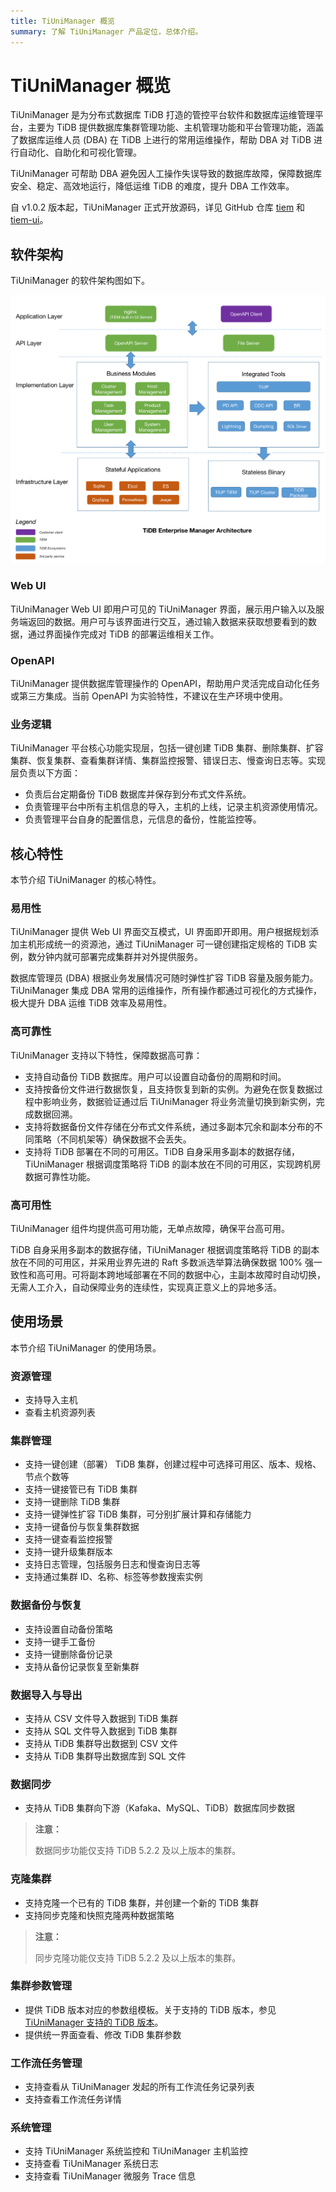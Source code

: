 ```yaml
---
title: TiUniManager 概览
summary: 了解 TiUniManager 产品定位，总体介绍。
---
```


# TiUniManager 概览

TiUniManager 是为分布式数据库 TiDB 打造的管控平台软件和数据库运维管理平台，主要为 TiDB 提供数据库集群管理功能、主机管理功能和平台管理功能，涵盖了数据库运维人员 (DBA) 在 TiDB 上进行的常用运维操作，帮助 DBA 对 TiDB 进行自动化、自助化和可视化管理。

TiUniManager 可帮助 DBA 避免因人工操作失误导致的数据库故障，保障数据库安全、稳定、高效地运行，降低运维 TiDB 的难度，提升 DBA 工作效率。

自 v1.0.2 版本起，TiUniManager 正式开放源码，详见 GitHub 仓库 [tiem](https://github.com/pingcap/tiem) 和 [tiem-ui](https://github.com/pingcap/tiem-ui)。

## 软件架构

TiUniManager 的软件架构图如下。

![TiUniManager 架构](/media/tiunimanager/tiunimanager-architecture.png)

### Web UI

TiUniManager Web UI 即用户可见的 TiUniManager 界面，展示用户输入以及服务端返回的数据。用户可与该界面进行交互，通过输入数据来获取想要看到的数据，通过界面操作完成对 TiDB 的部署运维相关工作。

### OpenAPI

TiUniManager 提供数据库管理操作的 OpenAPI，帮助用户灵活完成自动化任务或第三方集成。当前 OpenAPI 为实验特性，不建议在生产环境中使用。

### 业务逻辑

TiUniManager 平台核心功能实现层，包括一键创建 TiDB 集群、删除集群、扩容集群、恢复集群、查看集群详情、集群监控报警、错误日志、慢查询日志等。实现层负责以下方面：

- 负责后台定期备份 TiDB 数据库并保存到分布式文件系统。
- 负责管理平台中所有主机信息的导入，主机的上线，记录主机资源使用情况。
- 负责管理平台自身的配置信息，元信息的备份，性能监控等。

## 核心特性

本节介绍 TiUniManager 的核心特性。

### 易用性

TiUniManager 提供 Web UI 界面交互模式，UI 界面即开即用。用户根据规划添加主机形成统一的资源池，通过 TiUniManager 可一键创建指定规格的 TiDB 实例，数分钟内就可部署完成集群并对外提供服务。

数据库管理员 (DBA) 根据业务发展情况可随时弹性扩容 TiDB 容量及服务能力。TiUniManager 集成 DBA 常用的运维操作，所有操作都通过可视化的方式操作，极大提升 DBA 运维 TiDB 效率及易用性。

### 高可靠性

TiUniManager 支持以下特性，保障数据高可靠：

- 支持自动备份 TiDB 数据库。用户可以设置自动备份的周期和时间。
- 支持按备份文件进行数据恢复，且支持恢复到新的实例。为避免在恢复数据过程中影响业务，数据验证通过后 TiUniManager 将业务流量切换到新实例，完成数据回溯。
- 支持将数据备份文件存储在分布式文件系统，通过多副本冗余和副本分布的不同策略（不同机架等）确保数据不会丢失。
- 支持将 TiDB 部署在不同的可用区。TiDB 自身采用多副本的数据存储，TiUniManager 根据调度策略将 TiDB 的副本放在不同的可用区，实现跨机房数据可靠性功能。

### 高可用性

TiUniManager 组件均提供高可用功能，无单点故障，确保平台高可用。

TiDB 自身采用多副本的数据存储，TiUniManager 根据调度策略将 TiDB 的副本放在不同的可用区，并采用业界先进的 Raft 多数派选举算法确保数据 100% 强一致性和高可用。可将副本跨地域部署在不同的数据中心，主副本故障时自动切换，无需人工介入，自动保障业务的连续性，实现真正意义上的异地多活。

## 使用场景

本节介绍 TiUniManager 的使用场景。

### 资源管理

- 支持导入主机
- 查看主机资源列表

### 集群管理

- 支持一键创建（部署） TiDB 集群，创建过程中可选择可用区、版本、规格、节点个数等
- 支持一键接管已有 TiDB 集群
- 支持一键删除 TiDB 集群
- 支持一键弹性扩容 TiDB 集群，可分别扩展计算和存储能力
- 支持一键备份与恢复集群数据
- 支持一键查看监控报警
- 支持一键升级集群版本
- 支持日志管理，包括服务日志和慢查询日志等
- 支持通过集群 ID、名称、标签等参数搜索实例

### 数据备份与恢复

- 支持设置自动备份策略
- 支持一键手工备份
- 支持一键删除备份记录
- 支持从备份记录恢复至新集群

### 数据导入与导出

- 支持从 CSV 文件导入数据到 TiDB 集群
- 支持从 SQL 文件导入数据到 TiDB 集群
- 支持从 TiDB 集群导出数据到 CSV 文件
- 支持从 TiDB 集群导出数据库到 SQL 文件

### 数据同步

- 支持从 TiDB 集群向下游（Kafaka、MySQL、TiDB）数据库同步数据

> **注意：**
>
> 数据同步功能仅支持 TiDB 5.2.2 及以上版本的集群。

### 克隆集群

- 支持克隆一个已有的 TiDB 集群，并创建一个新的 TiDB 集群
- 支持同步克隆和快照克隆两种数据策略

> **注意：**
>
> 同步克隆功能仅支持 TiDB 5.2.2 及以上版本的集群。

### 集群参数管理

- 提供 TiDB 版本对应的参数组模板。关于支持的 TiDB 版本，参见 [TiUniManager 支持的 TiDB 版本](/tiunimanager/tiunimanager-release-notes.md#tiunimanager-支持的-tidb-版本)。
- 提供统一界面查看、修改 TiDB 集群参数

### 工作流任务管理

- 支持查看从 TiUniManager 发起的所有工作流任务记录列表
- 支持查看工作流任务详情

### 系统管理

- 支持 TiUniManager 系统监控和 TiUniManager 主机监控
- 支持查看 TiUniManager 系统日志
- 支持查看 TiUniManager 微服务 Trace 信息
